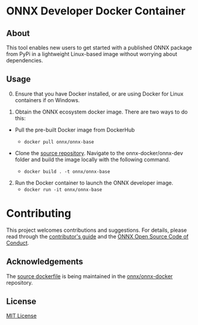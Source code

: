 # ONNX Developer Docker Container

## About

This tool enables new users to get started with a published ONNX package from PyPi in a lightweight Linux-based image without worrying about dependencies.

## Usage

0. Ensure that you have Docker installed, or are using Docker for Linux containers if on Windows.

1. Obtain the ONNX ecosystem docker image. There are two ways to do this:

  - Pull the pre-built Docker image from DockerHub
    - `docker pull onnx/onnx-base`

  - Clone the [source repository](https://github.com/onnx/onnx-docker). Navigate to the onnx-docker/onnx-dev folder and build the image locally with the following command.
    - `docker build . -t onnx/onnx-base`

2. Run the Docker container to launch the ONNX developer image.
    - `docker run -it onnx/onnx-base`

# Contributing

This project welcomes contributions and suggestions. For details, please read through the [contributor's guide](https://github.com/onnx/onnx/blob/master/docs/CONTRIBUTING.md) and the [ONNX Open Source Code of Conduct](https://onnx.ai/codeofconduct.html).

## Acknowledgements
The [source dockerfile](https://github.com/onnx/onnx-docker/blob/master/onnx-base/Dockerfile) is being maintained in the [onnx/onnx-docker](https://github.com/onnx/onnx-docker) repository.

## License
[MIT License](https://github.com/onnx/onnx-docker/blob/master/LICENSE)
